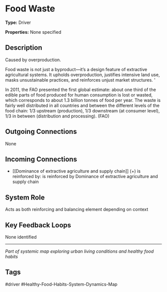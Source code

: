 # Food Waste

**Type:** Driver

**Properties:** None specified

## Description
Caused by overproduction.

Food waste is not just a byproduct—it’s a design feature of extractive agricultural systems. It upholds overproduction, justifies intensive land use, masks unsustainable practices, and reinforces unjust market structures. '

In 2011, the FAO presented the first global estimate: about one third of the edible parts of food produced for human consumption is lost or wasted, which corresponds to about 1.3 billion tonnes of food per year. The waste is fairly well distributed in all countries and between the different levels of the food chain: 1/3 upstream (production), 1/3 downstream (at consumer level), 1/3 in between (distribution and processing). (FAO)

## Outgoing Connections
None

## Incoming Connections
- [[Dominance of extractive agriculture and supply chain]] (+) is reinforced by: is reinforced by Dominance of extractive agriculture and supply chain

## System Role
Acts as both reinforcing and balancing element depending on context

## Key Feedback Loops
None identified

---
*Part of systemic map exploring urban living conditions and healthy food habits*

## Tags
#driver #Healthy-Food-Habits-System-Dynamics-Map
